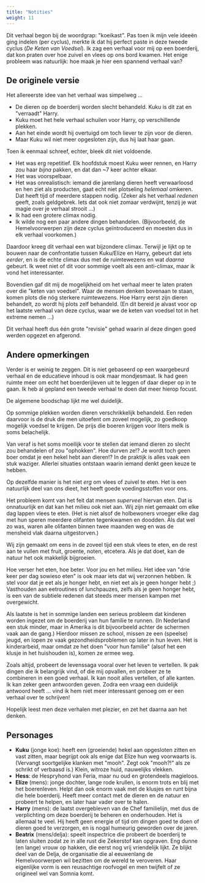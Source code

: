 ```yaml
---
title: "Notities"
weight: 11
---
```


Dit verhaal begon bij de woordgrap: "koeikast". Pas toen ik mijn vele ideeën ging indelen (per cyclus), merkte ik dat hij perfect paste in deze tweede cyclus (_De Keten van Voedsel_). Ik zag een verhaal voor mij op een boerderij, dat kon praten over hoe zuivel en vlees op ons bord kwamen. Het enige probleem was natuurlijk: hoe maak je hier een spannend verhaal van?

## De originele versie

Het allereerste idee van het verhaal was simpelweg ...

* De dieren op de boerderij worden slecht behandeld. Kuku is dit zat en "verraadt" Harry.
* Kuku moet het hele verhaal schuilen voor Harry, op verschillende plekken.
* Aan het einde wordt hij overtuigd om toch liever te zijn voor de dieren.
* Maar Kuku wil niet meer opgesloten zijn, dus hij laat haar gaan.

Toen ik eenmaal schreef, echter, bleek dit niet voldoende.

* Het was erg repetitief. Elk hoofdstuk moest Kuku weer rennen, en Harry zou haar _bijna_ pakken, en dat dan ~7 keer achter elkaar.
* Het was voorspelbaar.
* Het was onrealistisch: iemand die jarenlang dieren heeft verwaarloosd en hen ziet als producten, gaat echt niet plotseling _helemaal_ omkeren. Dat heeft tijd of meerdere stappen nodig. (Zeker als het verhaal _redenen_ geeft, zoals geldgebrek. Iets dat ook niet zomaar verdwijnt, tenzij je wat magie over je verhaal strooit ...)
* Ik had een grotere climax nodig.
* Ik wilde nog een paar andere dingen behandelen. (Bijvoorbeeld, de Hemelvoorwerpen zijn deze cyclus geïntroduceerd en moesten dus in elk verhaal voorkomen.)

Daardoor kreeg dit verhaal een wat bijzondere climax. Terwijl je lijkt op te bouwen naar de confrontatie tussen Kuku/Elize en Harry, gebeurt dat iets _eerder_, en is de echte climax dus met de ruimtewezens en wat _daarna_ gebeurt. Ik weet niet of dit voor sommige voelt als een anti-climax, maar ik vond het interessanter.

Bovendien gaf dit mij de mogelijkheid om het verhaal meer te laten praten over die "keten van voedsel". Waar de mensen denken bovenaan te staan, komen plots die nóg sterkere ruimtewezens. Hoe Harry eerst zijn dieren behandelt, zo wordt hij plots zelf behandeld. (En dit bereid je alvast voor op het laatste verhaal van deze cyclus, waar we de keten van voedsel tot in het extreme nemen ...)

Dit verhaal heeft dus één grote "revisie" gehad waarin al deze dingen goed werden opgezet en afgerond.

## Andere opmerkingen

Verder is er weinig te zeggen. Dit is niet gebaseerd op een waargebeurd verhaal en de educatieve inhoud is ook maar mondjesmaat. Ik had geen ruimte meer om echt het boerderijleven uit te leggen of daar dieper op in te gaan. Ik heb al gepland een tweede verhaal te doen dat meer hierop focust.

De algemene boodschap lijkt me wel duidelijk.

Op sommige plekken worden dieren verschrikkelijk behandeld. Een reden daarvoor is de druk die men uitoefent om zoveel mogelijk, zo goedkoop mogelijk voedsel te krijgen. De prijs die boeren krijgen voor liters melk is soms belachelijk. 

Van veraf is het soms moeilijk voor te stellen dat iemand dieren zo slecht zou behandelen of zou "ophokken". Hoe durven ze!? Je wordt toch geen boer omdat je een hekel hebt aan dieren!? In de praktijk is alles vaak een stuk waziger. Allerlei situaties ontstaan waarin iemand denkt geen keuze te hebben.

Op dezelfde manier is het niet _erg_ om vlees of zuivel te eten. Het is een natuurlijk deel van ons dieet, het heeft goede voedingsstoffen voor ons. 

Het probleem komt van het feit dat mensen _superveel_ hiervan eten. Dat is onnatuurlijk en dat kan het milieu ook niet aan. Wij zijn niet gemaakt om elke dag lappen vlees te eten. (Het is niet alsof de holbewoners vroeger elke dag met hun speren meerdere olifanten tegenkwamen en doodden. Als dat wel zo was, waren alle olifanten binnen twee maanden weg en was de mensheid vlak daarna uitgestorven.) 

Wij zijn gemaakt om eens in de zoveel tijd een stuk vlees te eten, en de rest aan te vullen met fruit, groente, noten, etcetera. Als je dat doet, kan de natuur het ook makkelijk bijgroeien. 

Hoe verser het eten, hoe beter. Voor jou en het milieu. Het idee van "drie keer per dag sowieso eten" is ook maar iets dat wij verzonnen hebben. Ik stel voor dat je eet als je honger hebt, en niet eet als je geen honger hebt ;) Vasthouden aan eetroutines of lunchpauzes, zelfs als je geen honger hebt, is een van de subtiele redenen dat steeds meer mensen kampen met overgewicht.

Als laatste is het in sommige landen een serieus probleem dat kinderen worden ingezet om de boerderij van hun familie te runnen. (In Nederland een stuk minder, maar in Amerika is dit bijvoorbeeld achter de schermen vaak aan de gang.) Hierdoor missen ze school, missen ze een (speelse) jeugd, en lopen ze vaak gezondheidsproblemen op later in hun leven. Het is kinderarbeid, maar omdat ze het doen "voor hun familie" (alsof het een klusje in het huishouden is), komen ze ermee weg.

Zoals altijd, probeert de levenssaga vooral over het leven te vertellen. Ik pak dingen die ik belangrijk vind, of die mij opvallen, en probeer ze te combineren in een goed verhaal. Ik kan nooit alles vertellen, of alle kanten. Ik kan zeker geen antwoorden geven. Zodra een vraag een duidelijk antwoord heeft ... vind ik hem niet meer interessant genoeg om er een verhaal over te schrijven!

Hopelijk leest men deze verhalen met plezier, en zet het daarna aan het denken.

## Personages

* **Kuku** (jonge koe): heeft een (groeiende) hekel aan opgesloten zitten en vast zitten, maar begrijpt ook als enige dat Elize hun weg voorwaarts is. (Vervangt soortgelijke klanken met "mooh". Zegt ook "mooh?!" als ze schrikt of verbaasd is.) Klein, witroze huid, nauwelijks vlekken.
* **Hess**: de Hespryhond van Feria, maar nu oud en grotendeels magieloos.
* **Elize** (mens): jonge dochter, lange rode krullen, is enorm trots en blij met het boerenleven. Helpt dan ook enorm vaak met de klusjes en runt bijna die hele boerderij. Heeft meer contact met de dieren en de natuur en probeert te helpen, en later haar vader over te halen.
* **Harry** (mens): de laatst overgebleven van de Chef familielijn, met dus de verplichting om deze boerderij te beheren en onderhouden. Het is allemaal te veel. Hij heeft geen energie of tijd om dingen goed te doen of dieren goed te verzorgen, en is nogal humeurig geworden over de jaren.
* **Beatrix** (mens/delja): speelt inspectrice die probeert de boerderij te laten sluiten zodat ze in alle rust die Zekerstof kan opgraven. Eng dunne (en lange) vrouw op hakken, die eerst nog vrij vriendelijk lijkt. Ze blijkt deel van de Delja, de organisatie die al eeuwenlang de Hemelvoorwerpen wil bezitten om de wereld te veroveren. Haar eigenlijke vorm is een reusachtige roofvogel en men twijfelt of ze origineel wel van Somnia komt.


<!---

## To-Do

De boerderij mag iets meer _detail_. Over de kleuren, geuren, gebouwen, plattegrond, etcetera.

OPTIONEEL: De ALWETENDE VERTELLER nog een stukje of twee (richting het einde)

OPTIONEEL: Is Boerderij Nachtegaal wel een goede naam? Het voelt alsof de naam meer te maken moet hebben met Chef of de Goden?

OPTIONEEL: Het is niet helemaal duidelijk waarom hij een grasveld _heeft_, maar toch de dieren opsluit? Sowieso ietsje meer neerzetten waarom het leven hier zo erg is?

--->